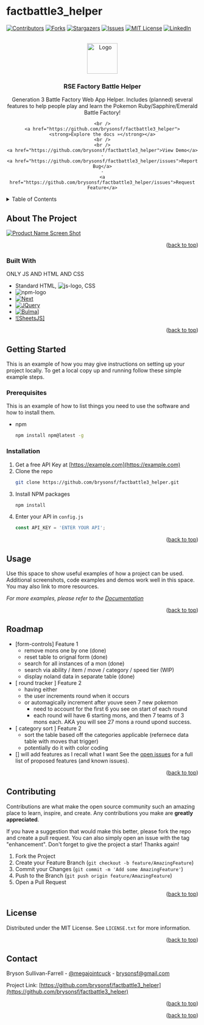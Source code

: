 # factbattle3_helper

<!-- Improved compatibility of back to top link: See: https://github.com/othneildrew/Best-README-Template/pull/73 -->
<a name="readme-top"></a>
<!--
*** Thanks for checking out the Best-README-Template. If you have a suggestion
*** that would make this better, please fork the repo and create a pull request
*** or simply open an issue with the tag "enhancement".
*** Don't forget to give the project a star!
*** Thanks again! Now go create something AMAZING! :D
-->



<!-- PROJECT SHIELDS -->
<!--
*** I'm using markdown "reference style" links for readability.
*** Reference links are enclosed in brackets [ ] instead of parentheses ( ).
*** See the bottom of this document for the declaration of the reference variables
*** for contributors-url, forks-url, etc. This is an optional, concise syntax you may use.
*** https://www.markdownguide.org/basic-syntax/#reference-style-links
-->
[![Contributors][contributors-shield]][contributors-url]
[![Forks][forks-shield]][forks-url]
[![Stargazers][stars-shield]][stars-url]
[![Issues][issues-shield]][issues-url]
[![MIT License][license-shield]][license-url]
[![LinkedIn][linkedin-shield]][linkedin-url]



<!-- PROJECT LOGO -->
<br />
<div align="center">
  <a href="https://github.com/brysonsf/factbattle3_helper">
    <img src="images/logo.png" alt="Logo" width="80" height="80">
  </a>

<h3 align="center">RSE Factory Battle Helper</h3>

  <p align="center">
    Generation 3 Battle Factory Web App Helper. Includes (planned) several features to help people play and learn the Pokemon Ruby/Sapphire/Emerald Battle Factory!

    <br />
    <a href="https://github.com/brysonsf/factbattle3_helper"><strong>Explore the docs »</strong></a>
    <br />
    <br />
    <a href="https://github.com/brysonsf/factbattle3_helper">View Demo</a>
    ·
    <a href="https://github.com/brysonsf/factbattle3_helper/issues">Report Bug</a>
    ·
    <a href="https://github.com/brysonsf/factbattle3_helper/issues">Request Feature</a>
  </p>
</div>



<!-- TABLE OF CONTENTS -->
<details>
  <summary>Table of Contents</summary>
  <ol>
    <li>
      <a href="#about-the-project">About The Project</a>
      <ul>
        <li><a href="#built-with">Built With</a></li>
      </ul>
    </li>
    <li>
      <a href="#getting-started">Getting Started</a>
      <ul>
        <li><a href="#prerequisites">Prerequisites</a></li>
        <li><a href="#installation">Installation</a></li>
      </ul>
    </li>
    <li><a href="#usage">Usage</a></li>
    <li><a href="#roadmap">Roadmap</a></li>
    <li><a href="#contributing">Contributing</a></li>
    <li><a href="#license">License</a></li>
    <li><a href="#contact">Contact</a></li>
    <li><a href="#acknowledgments">Acknowledgments</a></li>
  </ol>
</details>



<!-- ABOUT THE PROJECT -->
## About The Project

[![Product Name Screen Shot][product-screenshot]](https://example.com)

<p align="right">(<a href="#readme-top">back to top</a>)</p>



### Built With

ONLY JS AND HTML AND CSS
* Standard HTML, ![js-logo], CSS
* ![npm-logo]
* [![Next][Next.js]][Next-url]
* [![JQuery][JQuery.com]][JQuery-url]
* [![Bulma]][Bulma-url]]
* [![SheetsJS]][xlsx-url]
<p align="right">(<a href="#readme-top">back to top</a>)</p>



<!-- GETTING STARTED -->
## Getting Started

This is an example of how you may give instructions on setting up your project locally.
To get a local copy up and running follow these simple example steps.

### Prerequisites

This is an example of how to list things you need to use the software and how to install them.
* npm
  ```sh
  npm install npm@latest -g
  ```

### Installation

1. Get a free API Key at [https://example.com](https://example.com)
2. Clone the repo
   ```sh
   git clone https://github.com/brysonsf/factbattle3_helper.git
   ```
3. Install NPM packages
   ```sh
   npm install
   ```
4. Enter your API in `config.js`
   ```js
   const API_KEY = 'ENTER YOUR API';
   ```

<p align="right">(<a href="#readme-top">back to top</a>)</p>



<!-- USAGE EXAMPLES -->
## Usage

Use this space to show useful examples of how a project can be used. Additional screenshots, code examples and demos work well in this space. You may also link to more resources.

_For more examples, please refer to the [Documentation](https://example.com)_

<p align="right">(<a href="#readme-top">back to top</a>)</p>



<!-- ROADMAP -->
## Roadmap

- [form-controls] Feature 1
  - remove mons one by one (done)
  - reset table to orignal form (done)
  - search for all instances of a mon (done)
  - search via ability / item / move / category / speed tier (WIP)
  - display noland data in separate table (done)
- [ round tracker ] Feature 2
  - having either
  - the user increments round when it occurs
  - or automagically increment after youve seen 7 new pokemon
    - need to account for the first 6 you see on start of each round
    - each round will have 6 starting mons, and then 7 teams of 3 mons each. AKA you will see 27 mons a round upond success. 
- [ category sort ] Feature 2
  - sort the table based off the categories applicable (refernece data table with moves that trigger)
  - potentially do it with color coding
- [] will add features as I recall what I want
See the [open issues](https://github.com/brysonsf/factbattle3_helper/issues) for a full list of proposed features (and known issues).

<p align="right">(<a href="#readme-top">back to top</a>)</p>



<!-- CONTRIBUTING -->
## Contributing

Contributions are what make the open source community such an amazing place to learn, inspire, and create. Any contributions you make are **greatly appreciated**.

If you have a suggestion that would make this better, please fork the repo and create a pull request. You can also simply open an issue with the tag "enhancement".
Don't forget to give the project a star! Thanks again!

1. Fork the Project
2. Create your Feature Branch (`git checkout -b feature/AmazingFeature`)
3. Commit your Changes (`git commit -m 'Add some AmazingFeature'`)
4. Push to the Branch (`git push origin feature/AmazingFeature`)
5. Open a Pull Request

<p align="right">(<a href="#readme-top">back to top</a>)</p>



<!-- LICENSE -->
## License

Distributed under the MIT License. See `LICENSE.txt` for more information.

<p align="right">(<a href="#readme-top">back to top</a>)</p>



<!-- CONTACT -->
## Contact

Bryson Sullivan-Farrell - [@megajointcuck](https://twitter.com/megajointcuck) - brysonsf@gmail.com

Project Link: [https://github.com/brysonsf/factbattle3_helper](https://github.com/brysonsf/factbattle3_helper)

<p align="right">(<a href="#readme-top">back to top</a>)</p>


<p align="right">(<a href="#readme-top">back to top</a>)</p>



<!-- MARKDOWN LINKS & IMAGES -->
<!-- https://www.markdownguide.org/basic-syntax/#reference-style-links -->
[contributors-shield]: https://img.shields.io/github/contributors/brysonsf/factbattle3_helper.svg?style=for-the-badge
[contributors-url]: https://github.com/brysonsf/factbattle3_helper/graphs/contributors
[forks-shield]: https://img.shields.io/github/forks/brysonsf/factbattle3_helper.svg?style=for-the-badge
[forks-url]: https://github.com/brysonsf/factbattle3_helper/network/members
[stars-shield]: https://img.shields.io/github/stars/brysonsf/factbattle3_helper.svg?style=for-the-badge
[stars-url]: https://github.com/brysonsf/factbattle3_helper/stargazers
[issues-shield]: https://img.shields.io/github/issues/brysonsf/factbattle3_helper.svg?style=for-the-badge
[issues-url]: https://github.com/brysonsf/factbattle3_helper/issues
[license-shield]: https://img.shields.io/github/license/brysonsf/factbattle3_helper.svg?style=for-the-badge
[license-url]: https://github.com/brysonsf/factbattle3_helper/blob/master/LICENSE.txt
[linkedin-shield]: https://img.shields.io/badge/-LinkedIn-black.svg?style=for-the-badge&logo=linkedin&colorB=555
[linkedin-url]: https://linkedin.com/in/brysonsf
[product-screenshot]: images/screenshot.png
[Next.js]: https://img.shields.io/badge/next.js-000000?style=for-the-badge&logo=nextdotjs&logoColor=white
[Next-url]: https://nextjs.org/
[React.js]: https://img.shields.io/badge/React-20232A?style=for-the-badge&logo=react&logoColor=61DAFB
[React-url]: https://reactjs.org/
[Vue.js]: https://img.shields.io/badge/Vue.js-35495E?style=for-the-badge&logo=vuedotjs&logoColor=4FC08D
[Vue-url]: https://vuejs.org/
[Angular.io]: https://img.shields.io/badge/Angular-DD0031?style=for-the-badge&logo=angular&logoColor=white
[Angular-url]: https://angular.io/
[Svelte.dev]: https://img.shields.io/badge/Svelte-4A4A55?style=for-the-badge&logo=svelte&logoColor=FF3E00
[Svelte-url]: https://svelte.dev/
[Laravel.com]: https://img.shields.io/badge/Laravel-FF2D20?style=for-the-badge&logo=laravel&logoColor=white
[Laravel-url]: https://laravel.com
[Bootstrap.com]: https://img.shields.io/badge/Bootstrap-563D7C?style=for-the-badge&logo=bootstrap&logoColor=white
[Bootstrap-url]: https://getbootstrap.com
[JQuery.com]: https://img.shields.io/badge/jQuery-0769AD?style=for-the-badge&logo=jquery&logoColor=white
[JQuery-url]: https://jquery.com 
[xlsx-url]: https://www.npmjs.com/package/xlsx
[Bulma-url]: bulma.io
[Bulma]: https://bulma.io/images/bulma-logo.png
[js-logo]: https://img.shields.io/badge/logo-javascript-blue?logo=javascript
[npm-logo]: https://img.shields.io/npm/v/npm.svg?logo=npm
